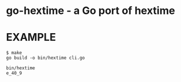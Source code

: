 # go-hextime - a Go port of hextime

# EXAMPLE

```
$ make
go build -o bin/hextime cli.go

bin/hextime
e_40_9
```
